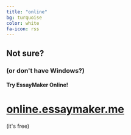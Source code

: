 ```yaml
---
title: "online"
bg: turquoise
color: white
fa-icon: rss
---
```


## Not sure?

### (or don't have Windows?)

#### Try EssayMaker Online!

# [online.essaymaker.me](http://online.essaymaker.me)

(it's free)
